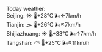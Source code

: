 Today weather:  
Beijing: ☀️   🌡️+28°C 🌬️←7km/h  
Tianjin: 🌫  🌡️+26°C 🌬️↖7km/h  
Shijiazhuang: ☀️   🌡️+33°C 🌬️↑7km/h  
Tangshan: ⛅️  🌡️+25°C 🌬️↖11km/h  
